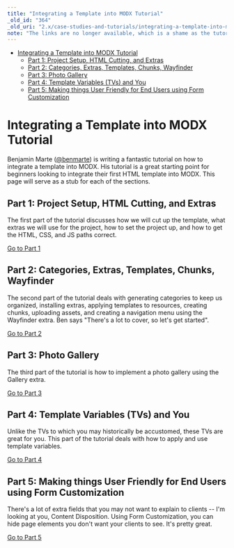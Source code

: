```yaml
---
title: "Integrating a Template into MODX Tutorial"
_old_id: "364"
_old_uri: "2.x/case-studies-and-tutorials/integrating-a-template-into-modx-tutorial"
note: "The links are no longer available, which is a shame as the tutorials were great."
---
```


- [Integrating a Template into MODX Tutorial](#integrating-a-template-into-modx-tutorial)
  - [Part 1: Project Setup, HTML Cutting, and Extras](#part-1-project-setup-html-cutting-and-extras)
  - [Part 2: Categories, Extras, Templates, Chunks, Wayfinder](#part-2-categories-extras-templates-chunks-wayfinder)
  - [Part 3: Photo Gallery](#part-3-photo-gallery)
  - [Part 4: Template Variables (TVs) and You](#part-4-template-variables-tvs-and-you)
  - [Part 5: Making things User Friendly for End Users using Form Customization](#part-5-making-things-user-friendly-for-end-users-using-form-customization)

# Integrating a Template into MODX Tutorial

Benjamin Marte ([@benmarte](http://twitter.com/benmarte)) is writing a fantastic tutorial on how to integrate a template into MODX. His tutorial is a great starting point for beginners looking to integrate their first HTML template into MODX. This page will serve as a stub for each of the sections.

## Part 1: Project Setup, HTML Cutting, and Extras

The first part of the tutorial discusses how we will cut up the template, what extras we will use for the project, how to set the project up, and how to get the HTML, CSS, and JS paths correct.

[Go to Part 1](http://www.modxtricks.com/blog/2012/06/06/integrating-a-template-into-modx-part-1/?ref=modxrtfm)

## Part 2: Categories, Extras, Templates, Chunks, Wayfinder

The second part of the tutorial deals with generating categories to keep us organized, installing extras, applying templates to resources, creating chunks, uploading assets, and creating a navigation menu using the Wayfinder extra. Ben says "There's a lot to cover, so let's get started".

[Go to Part 2](http://www.modxtricks.com/blog/2012/06/09/integrating-a-template-into-modx-part-2/?ref=modxrtfm)

## Part 3: Photo Gallery

The third part of the tutorial is how to implement a photo gallery using the Gallery extra.

[Go to Part 3](http://www.modxtricks.com/integrating-a-template-into-modx-part-3?ref=modxrtfm)

## Part 4: Template Variables (TVs) and You

Unlike the TVs to which you may historically be accustomed, these TVs are great for you. This part of the tutorial deals with how to apply and use template variables.

[Go to Part 4](http://www.modxtricks.com/blog/2012/07/18/integrating-a-template-into-modx-part-4/?ref=modxrtfm)

## Part 5: Making things User Friendly for End Users using Form Customization

There's a lot of extra fields that you may not want to explain to clients -- I'm looking at you, Content Disposition. Using Form Customization, you can hide page elements you don't want your clients to see. It's pretty great.

[Go to Part 5](http://www.modxtricks.com/blog/2012/08/27/integrating-a-template-into-modx-part-5/?ref=modxrtfm)
